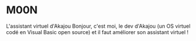 # M00N
L'assistant virtuel d'Akajou
Bonjour, c'est moi, le dev d'Akajou (un OS virtuel codé en Visual Basic open source) et il faut améliorer son assistant virtuel !
